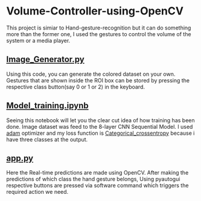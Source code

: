 # Volume-Controller-using-OpenCV

 This project is simiar to Hand-gesture-recognition but it can do something more than the former one, I used the gestures to control the volume of the system or a media player.
 
 ## [Image_Generator.py](https://github.com/Annamalaisaravanan/Volume-Controller-using-OpenCV/blob/main/Image_Generator.py)
 Using this code, you can generate the colored dataset on your own. Gestures that are shown inside the ROI box can be stored by pressing the respective class button(say 0 or 1 or 2) in the keyboard.
 
 ## [Model_training.ipynb](https://github.com/Annamalaisaravanan/Volume-Controller-using-OpenCV/blob/main/Model_training.ipynb)
 Seeing this notebook will let you the clear cut idea of how training has been done. Image dataset was feed to the 8-layer CNN Sequential Model. I used [adam](https://keras.io/api/optimizers/adam/) optimizer and my loss function is [Categorical_crossentropy](https://keras.io/api/losses/probabilistic_losses/#categoricalcrossentropy-class) because i have three classes at the output.
 
 
 ## [app.py](https://github.com/Annamalaisaravanan/Volume-Controller-using-OpenCV/blob/main/app.py)
 Here the Real-time predictions are made using OpenCV. After making the predictions of which class the hand gesture belongs, Using pyautogui respective buttons are pressed via software command which triggers the required action we need.  
     
